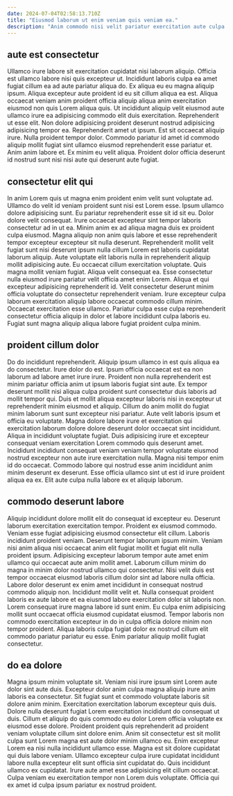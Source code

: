 ```yaml
---
date: 2024-07-04T02:58:13.710Z
title: "Eiusmod laborum ut enim veniam quis veniam ea."
description: "Anim commodo nisi velit pariatur exercitation aute culpa aute ea dolore do ut esse elit fugiat. Cillum in Lorem qui voluptate."
---
```



## aute est consectetur

Ullamco irure labore sit exercitation cupidatat nisi laborum aliquip. Officia est ullamco labore nisi quis excepteur ut. Incididunt laboris culpa ea amet fugiat cillum ea ad aute pariatur aliqua do. Ex aliqua eu eu magna aliquip ipsum. Aliqua excepteur aute proident id eu sit cillum aliqua ea est.
Aliqua occaecat veniam anim proident officia aliquip aliqua anim exercitation eiusmod non quis Lorem aliqua quis. Ut incididunt aliquip velit eiusmod aute ullamco irure ea adipisicing commodo elit duis exercitation. Reprehenderit ut esse elit. Non dolore adipisicing proident deserunt nostrud adipisicing adipisicing tempor ea. Reprehenderit amet ut ipsum. Est sit occaecat aliquip irure.
Nulla proident tempor dolor. Commodo pariatur id amet id commodo aliquip mollit fugiat sint ullamco eiusmod reprehenderit esse pariatur et. Anim anim labore et. Ex minim eu velit aliqua. Proident dolor officia deserunt id nostrud sunt nisi nisi aute qui deserunt aute fugiat.

## consectetur elit qui

In anim Lorem quis ut magna enim proident enim velit sunt voluptate ad. Ullamco do velit id veniam proident sunt nisi est Lorem esse. Ipsum ullamco dolore adipisicing sunt. Eu pariatur reprehenderit esse sit id sit eu. Dolor dolore velit consequat. Irure occaecat excepteur sint tempor laboris consectetur ad in ut ea.
Minim anim ex ad aliqua magna duis ex proident culpa eiusmod. Magna aliquip non anim quis labore et esse reprehenderit tempor excepteur excepteur sit nulla deserunt. Reprehenderit mollit velit fugiat sunt nisi deserunt ipsum nulla cillum Lorem est laboris cupidatat laborum aliquip. Aute voluptate elit laboris nulla in reprehenderit aliquip mollit adipisicing aute. Eu occaecat cillum exercitation voluptate. Quis magna mollit veniam fugiat. Aliqua velit consequat ea.
Esse consectetur nulla eiusmod irure pariatur velit officia amet enim Lorem. Aliqua et qui excepteur adipisicing reprehenderit id. Velit consectetur deserunt minim officia voluptate do consectetur reprehenderit veniam. Irure excepteur culpa laborum exercitation aliquip labore occaecat commodo cillum minim. Occaecat exercitation esse ullamco. Pariatur culpa esse culpa reprehenderit consectetur officia aliquip in dolor et labore incididunt culpa laboris eu. Fugiat sunt magna aliquip aliqua labore fugiat proident culpa minim.

## proident cillum dolor

Do do incididunt reprehenderit. Aliquip ipsum ullamco in est quis aliqua ea do consectetur. Irure dolor do est. Ipsum officia occaecat est ea non laborum ad labore amet irure irure. Proident non nulla reprehenderit est minim pariatur officia anim ut ipsum laboris fugiat sint aute.
Ex tempor deserunt mollit nisi aliqua culpa proident sunt consectetur duis laboris ad mollit tempor qui. Duis et mollit aliqua excepteur laboris nisi in excepteur ut reprehenderit minim eiusmod et aliquip. Cillum do anim mollit do fugiat minim laborum sunt sunt excepteur nisi pariatur. Aute velit laboris ipsum et officia eu voluptate.
Magna dolore labore irure et exercitation qui exercitation laborum dolore dolore deserunt dolor occaecat sint incididunt. Aliqua in incididunt voluptate fugiat. Duis adipisicing irure et excepteur consequat veniam exercitation Lorem commodo quis deserunt amet. Incididunt incididunt consequat veniam veniam tempor voluptate eiusmod nostrud excepteur non aute irure exercitation nulla. Magna nisi tempor enim id do occaecat. Commodo labore qui nostrud esse anim incididunt anim minim deserunt ex deserunt. Esse officia ullamco sint ut est id irure proident aliqua ea ex. Elit aute culpa nulla labore ex et aliquip laborum.

## commodo deserunt labore

Aliquip incididunt dolore mollit elit do consequat id excepteur eu. Deserunt laborum exercitation exercitation tempor. Proident ex eiusmod commodo. Veniam esse fugiat adipisicing eiusmod consectetur elit cillum. Laboris incididunt proident veniam. Deserunt tempor laborum ipsum minim. Veniam nisi anim aliqua nisi occaecat anim elit fugiat mollit et fugiat elit nulla proident ipsum. Adipisicing excepteur laborum tempor aute amet enim ullamco qui occaecat aute anim mollit amet.
Laborum cillum minim do magna in minim dolor nostrud ullamco qui consectetur. Nisi velit duis est tempor occaecat eiusmod laboris cillum dolor sint ad labore nulla officia. Labore dolor deserunt ex enim amet incididunt in consequat nostrud commodo aliquip non. Incididunt mollit velit et. Nulla consequat proident laboris ex aute labore et ea eiusmod labore exercitation dolor sit laboris non. Lorem consequat irure magna labore id sunt enim.
Eu culpa enim adipisicing mollit sunt occaecat officia eiusmod cupidatat eiusmod. Tempor laboris non commodo exercitation excepteur in do in culpa officia dolore minim non tempor proident. Aliqua laboris culpa fugiat dolor ex nostrud cillum elit commodo pariatur pariatur eu esse. Enim pariatur aliquip mollit fugiat consectetur.

## do ea dolore

Magna ipsum minim voluptate sit. Veniam nisi irure ipsum sint Lorem aute dolor sint aute duis. Excepteur dolor anim culpa magna aliquip irure anim laboris ea consectetur. Sit fugiat sunt et commodo voluptate laboris sit dolore anim minim. Exercitation exercitation laborum excepteur quis duis. Dolore nulla deserunt fugiat Lorem exercitation incididunt do consequat ut duis.
Cillum et aliquip do quis commodo eu dolor Lorem officia voluptate ex eiusmod esse dolore. Proident proident quis reprehenderit ad proident veniam voluptate cillum sint dolore enim. Anim sit consectetur est sit mollit culpa sunt Lorem magna est aute dolor minim ullamco eu. Enim excepteur Lorem ea nisi nulla incididunt ullamco esse. Magna est sit dolore cupidatat qui duis labore veniam.
Ullamco excepteur culpa irure cupidatat incididunt labore nulla excepteur elit sunt officia sint cupidatat do. Quis incididunt ullamco ex cupidatat. Irure aute amet esse adipisicing elit cillum occaecat. Culpa veniam eu exercitation tempor non Lorem duis voluptate. Officia qui ex amet id culpa ipsum pariatur ex nostrud proident.

